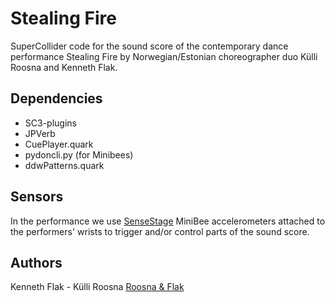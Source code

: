 # Stealing Fire

SuperCollider code for the sound score of the contemporary dance performance 
Stealing Fire by Norwegian/Estonian choreographer duo Külli Roosna and Kenneth 
Flak. 

## Dependencies
- SC3-plugins
- JPVerb
- CuePlayer.quark
- pydoncli.py (for Minibees)
- ddwPatterns.quark

## Sensors

In the performance we use [SenseStage](https://sensestage.eu) MiniBee accelerometers attached to the performers' wrists to trigger and/or control parts of the sound score.

## Authors
Kenneth Flak - Külli Roosna
[Roosna & Flak](https://.roosnaflak.com)

